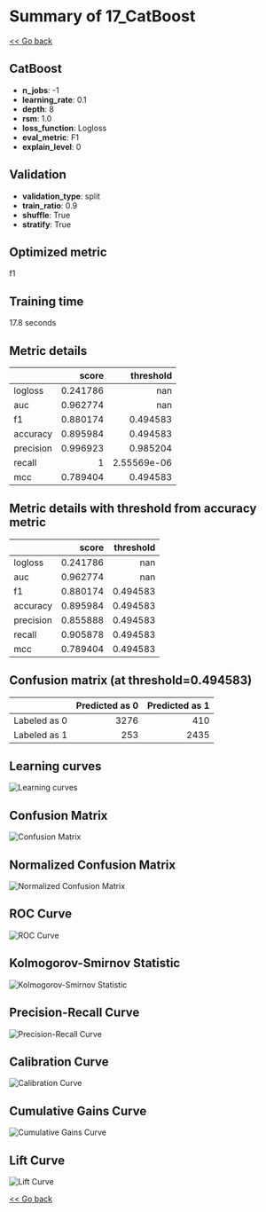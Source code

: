 # Summary of 17_CatBoost

[<< Go back](../README.md)


## CatBoost
- **n_jobs**: -1
- **learning_rate**: 0.1
- **depth**: 8
- **rsm**: 1.0
- **loss_function**: Logloss
- **eval_metric**: F1
- **explain_level**: 0

## Validation
 - **validation_type**: split
 - **train_ratio**: 0.9
 - **shuffle**: True
 - **stratify**: True

## Optimized metric
f1

## Training time

17.8 seconds

## Metric details
|           |    score |     threshold |
|:----------|---------:|--------------:|
| logloss   | 0.241786 | nan           |
| auc       | 0.962774 | nan           |
| f1        | 0.880174 |   0.494583    |
| accuracy  | 0.895984 |   0.494583    |
| precision | 0.996923 |   0.985204    |
| recall    | 1        |   2.55569e-06 |
| mcc       | 0.789404 |   0.494583    |


## Metric details with threshold from accuracy metric
|           |    score |   threshold |
|:----------|---------:|------------:|
| logloss   | 0.241786 |  nan        |
| auc       | 0.962774 |  nan        |
| f1        | 0.880174 |    0.494583 |
| accuracy  | 0.895984 |    0.494583 |
| precision | 0.855888 |    0.494583 |
| recall    | 0.905878 |    0.494583 |
| mcc       | 0.789404 |    0.494583 |


## Confusion matrix (at threshold=0.494583)
|              |   Predicted as 0 |   Predicted as 1 |
|:-------------|-----------------:|-----------------:|
| Labeled as 0 |             3276 |              410 |
| Labeled as 1 |              253 |             2435 |

## Learning curves
![Learning curves](learning_curves.png)
## Confusion Matrix

![Confusion Matrix](confusion_matrix.png)


## Normalized Confusion Matrix

![Normalized Confusion Matrix](confusion_matrix_normalized.png)


## ROC Curve

![ROC Curve](roc_curve.png)


## Kolmogorov-Smirnov Statistic

![Kolmogorov-Smirnov Statistic](ks_statistic.png)


## Precision-Recall Curve

![Precision-Recall Curve](precision_recall_curve.png)


## Calibration Curve

![Calibration Curve](calibration_curve_curve.png)


## Cumulative Gains Curve

![Cumulative Gains Curve](cumulative_gains_curve.png)


## Lift Curve

![Lift Curve](lift_curve.png)



[<< Go back](../README.md)
